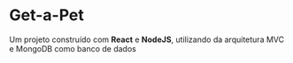 # Get-a-Pet 

<p> Um projeto construído com <strong>React</strong> e <strong>NodeJS</strong>, utilizando da arquitetura MVC e MongoDB como banco de dados </p>

